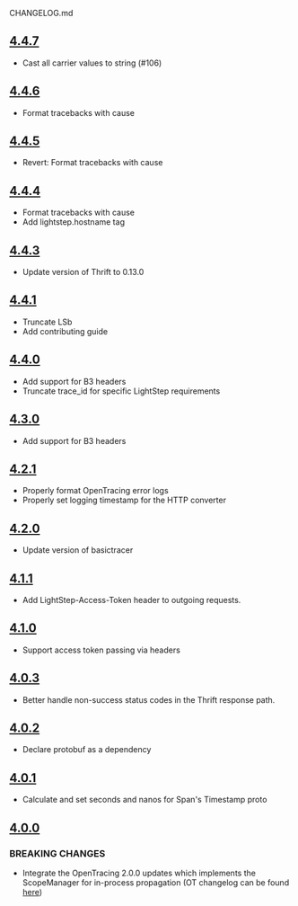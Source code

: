CHANGELOG.md

<a name="4.4.7"></a>
## [4.4.7](https://github.com/lightstep/lightstep-tracer-python/compare/4.4.6...4.4.7)
* Cast all carrier values to string (#106)

<a name="4.4.6"></a>
## [4.4.6](https://github.com/lightstep/lightstep-tracer-python/compare/4.4.5...4.4.6)
* Format tracebacks with cause

<a name="4.4.5"></a>
## [4.4.5](https://github.com/lightstep/lightstep-tracer-python/compare/4.4.4...4.4.5)
* Revert: Format tracebacks with cause

<a name="4.4.4"></a>
## [4.4.4](https://github.com/lightstep/lightstep-tracer-python/compare/4.4.3...4.4.4)
* Format tracebacks with cause
* Add lightstep.hostname tag

<a name="4.4.3"></a>
## [4.4.3](https://github.com/lightstep/lightstep-tracer-python/compare/4.4.1...4.4.3)
* Update version of Thrift to 0.13.0

<a name="4.4.1"></a>
## [4.4.1](https://github.com/lightstep/lightstep-tracer-python/compare/4.4.0...4.4.1)
* Truncate LSb
* Add contributing guide

<a name="4.4.0"></a>
## [4.4.0](https://github.com/lightstep/lightstep-tracer-python/compare/4.3.0...4.4.0)
* Add support for B3 headers
* Truncate trace_id for specific LightStep requirements

<a name="4.3.0"></a>
## [4.3.0](https://github.com/lightstep/lightstep-tracer-python/compare/4.2.1...4.3.0)
* Add support for B3 headers

<a name="4.2.1"></a>
## [4.2.1](https://github.com/lightstep/lightstep-tracer-python/compare/4.2.0...4.2.1)
* Properly format OpenTracing error logs
* Properly set logging timestamp for the HTTP converter

<a name="4.2.0"></a>
## [4.2.0](https://github.com/lightstep/lightstep-tracer-python/compare/4.1.1...4.2.0)
* Update version of basictracer

<a name="4.1.1"></a>
## [4.1.1](https://github.com/lightstep/lightstep-tracer-python/compare/4.1.0...4.1.1)
* Add LightStep-Access-Token header to outgoing requests.

<a name="4.1.0"></a>
## [4.1.0](https://github.com/lightstep/lightstep-tracer-python/compare/4.0.3...4.1.0)
* Support access token passing via headers

<a name="4.0.3"></a>
## [4.0.3](https://github.com/lightstep/lightstep-tracer-python/compare/4.0.2...4.0.3)
* Better handle non-success status codes in the Thrift response path.

<a name="4.0.2"></a>
## [4.0.2](https://github.com/lightstep/lightstep-tracer-python/compare/4.0.1...4.0.2)
* Declare protobuf as a dependency

<a name="4.0.1"></a>
## [4.0.1](https://github.com/lightstep/lightstep-tracer-python/compare/4.0.0...4.0.1)
* Calculate and set seconds and nanos for Span's Timestamp proto

<a name="4.0.0"></a>
## [4.0.0](https://github.com/lightstep/lightstep-tracer-python/compare/3.0.11...4.0.0)
### BREAKING CHANGES
* Integrate the OpenTracing 2.0.0 updates which implements the ScopeManager for in-process propagation (OT changelog can be found [here](https://medium.com/opentracing/announcing-python-opentracing-2-0-0-fa4e4c9395a))

